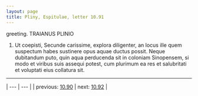 ```yaml
---
layout: page
title: Pliny, Espitulae, letter 10.91
---
```


greeting. TRAIANUS PLINIO



1. Ut coepisti, Secunde carissime, explora diligenter, an locus ille quem suspectum habes sustinere opus aquae ductus possit. Neque dubitandum puto, quin aqua perducenda sit in coloniam Sinopensem, si modo et viribus suis assequi potest, cum plurimum ea res et salubritati et voluptati eius collatura sit.



---

| --- | --- |
| previous: [10.90](../10.90/) | next: [10.92](../10.92/) |
